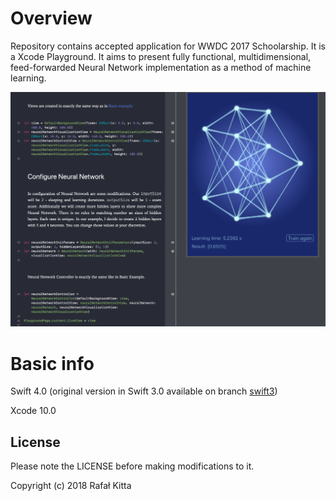 # Overview
Repository contains accepted application for WWDC 2017 Schoolarship. It is a Xcode Playground. It aims to present fully functional, multidimensional, feed-forwarded Neural Network implementation as a method of machine learning.

![Screenshot](screenshots/screenshot.png)


# Basic info
Swift 4.0 (original version in Swift 3.0 available on branch [swift3](/../../tree/swift3))

Xcode 10.0


## License

Please note the LICENSE before making modifications to it.

Copyright (c) 2018 Rafał Kitta
